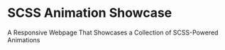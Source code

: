 # SCSS Animation Showcase
A Responsive Webpage That Showcases a Collection of SCSS-Powered Animations

